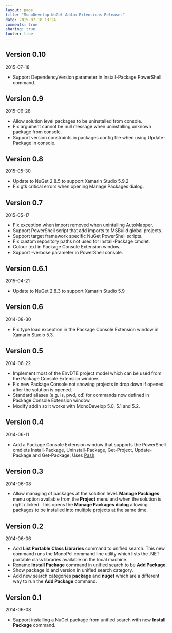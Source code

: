 ```yaml
---
layout: page
title: "MonoDevelop NuGet Addin Extensions Releases"
date: 2015-07-18 13:24
comments: true
sharing: true
footer: true
---
```


## Version 0.10

2015-07-18

 * Support DependencyVersion parameter in Install-Package PowerShell command.
 
## Version 0.9

2015-06-28

 * Allow solution level packages to be uninstalled from console.
 * Fix argument cannot be null message when uninstalling unknown package from console.
 * Support version constraints in packages.config file when using Update-Package in console.

## Version 0.8

2015-05-30

 * Update to NuGet 2.8.5 to support Xamarin Studio 5.9.2
 * Fix gtk critical errors when opening Manage Packages dialog.

## Version 0.7

2015-05-17

 * Fix exception when import removed when unintalling AutoMapper. 
 * Support PowerShell script that add imports to MSBuild global projects. 
 * Support target framework specific NuGet PowerShell scripts. 
 * Fix custom repository paths not used for Install-Package cmdlet.
 * Colour text in Package Console Extension window. 
 * Support -verbose parameter in PowerShell console. 

## Version 0.6.1

2015-04-21

 * Update to NuGet 2.8.3 to support Xamarin Studio 5.9
 
## Version 0.6

2014-08-30

 * Fix type load exception in the Package Console Extension window in Xamarin Studio 5.3.

## Version 0.5

2014-06-22

 * Implement most of the EnvDTE project model which can be used from the Package Console Extension window.
 * Fix new Package Console not showing projects in drop down if opened after the solution is opened.
 * Standard aliases (e.g. ls, pwd, cd) for commands now defined in Package Console Extension window.
 * Modify addin so it works with MonoDevelop 5.0, 5.1 and 5.2.

## Version 0.4

2014-06-11

 * Add a Package Console Extension window that supports the PowerShell cmdlets Install-Package, Uninstall-Package, Get-Project, Update-Package and Get-Package. Uses [Pash](http://pash-project.github.io/).

## Version 0.3

2014-06-08

 * Allow managing of packages at the solution level. **Manage Packages** menu option available from the **Project** menu and
when the solution is right clicked. This opens the **Manage Packages dialog** allowing packages to be installed into multiple projects
at the same time.

## Version 0.2

2014-06-06

 * Add **List Portable Class Libraries** command to unified search. This new command runs the MonoPcl command line utility which lists the .NET portable class libraries available on the local machine.
 * Rename **Install Package** command in unified search to be **Add Package**.
 * Show package id and version in unified search category.
 * Add new search categories **package** and **nuget** which are a different way to run the **Add Package** command.

## Version 0.1

2014-06-08

 * Support installing a NuGet package from unified search with new **Install Package** command.
 